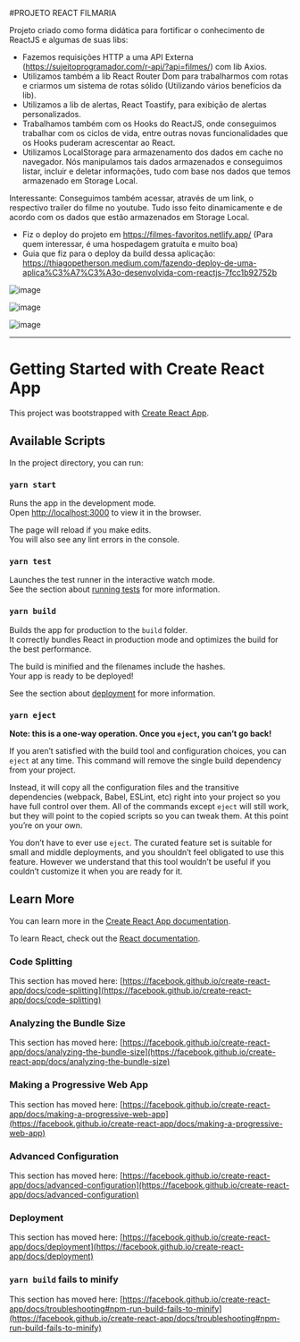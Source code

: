#PROJETO REACT FILMARIA

Projeto criado como forma didática para fortificar o conhecimento de ReactJS e algumas de suas libs:

- Fazemos requisições HTTP a uma API Externa (https://sujeitoprogramador.com/r-api/?api=filmes/) com lib Axios.
- Utilizamos também a lib React Router Dom para trabalharmos com rotas e criarmos um sistema de rotas sólido (Utilizando vários benefícios da lib).
- Utilizamos a lib de alertas, React Toastify, para exibição de alertas personalizados.
- Trabalhamos também com os Hooks do ReactJS, onde conseguimos trabalhar com os ciclos de vida, entre outras novas funcionalidades que os Hooks puderam acrescentar ao React.
- Utilizamos LocalStorage para armazenamento dos dados em cache no navegador. Nós manipulamos tais dados armazenados e conseguimos listar, incluir e deletar informações, tudo com base nos dados que temos armazenado em Storage Local.

Interessante: Conseguimos também acessar, através de um link, o respectivo trailer do filme no youtube. Tudo isso feito dinamicamente e de acordo com os dados que estão armazenados em Storage Local.

- Fiz o deploy do projeto em https://filmes-favoritos.netlify.app/ (Para quem interessar, é uma hospedagem gratuíta e muito boa)
- Guia que fiz para o deploy da build dessa aplicação: https://thiagopetherson.medium.com/fazendo-deploy-de-uma-aplica%C3%A7%C3%A3o-desenvolvida-com-reactjs-7fcc1b92752b

![image](https://user-images.githubusercontent.com/44420212/137805543-6a1c541d-a730-4f70-b4b0-b47a4d942889.png)

![image](https://user-images.githubusercontent.com/44420212/137805742-1e7e3d53-5380-4012-84a3-ba5df0e1d936.png)

![image](https://user-images.githubusercontent.com/44420212/137805833-fa73246c-a057-471b-b372-ab3d0349968d.png)


---------------------------------------------------------------------------------------------------------------


# Getting Started with Create React App

This project was bootstrapped with [Create React App](https://github.com/facebook/create-react-app).

## Available Scripts

In the project directory, you can run:

### `yarn start`

Runs the app in the development mode.\
Open [http://localhost:3000](http://localhost:3000) to view it in the browser.

The page will reload if you make edits.\
You will also see any lint errors in the console.

### `yarn test`

Launches the test runner in the interactive watch mode.\
See the section about [running tests](https://facebook.github.io/create-react-app/docs/running-tests) for more information.

### `yarn build`

Builds the app for production to the `build` folder.\
It correctly bundles React in production mode and optimizes the build for the best performance.

The build is minified and the filenames include the hashes.\
Your app is ready to be deployed!

See the section about [deployment](https://facebook.github.io/create-react-app/docs/deployment) for more information.

### `yarn eject`

**Note: this is a one-way operation. Once you `eject`, you can’t go back!**

If you aren’t satisfied with the build tool and configuration choices, you can `eject` at any time. This command will remove the single build dependency from your project.

Instead, it will copy all the configuration files and the transitive dependencies (webpack, Babel, ESLint, etc) right into your project so you have full control over them. All of the commands except `eject` will still work, but they will point to the copied scripts so you can tweak them. At this point you’re on your own.

You don’t have to ever use `eject`. The curated feature set is suitable for small and middle deployments, and you shouldn’t feel obligated to use this feature. However we understand that this tool wouldn’t be useful if you couldn’t customize it when you are ready for it.

## Learn More

You can learn more in the [Create React App documentation](https://facebook.github.io/create-react-app/docs/getting-started).

To learn React, check out the [React documentation](https://reactjs.org/).

### Code Splitting

This section has moved here: [https://facebook.github.io/create-react-app/docs/code-splitting](https://facebook.github.io/create-react-app/docs/code-splitting)

### Analyzing the Bundle Size

This section has moved here: [https://facebook.github.io/create-react-app/docs/analyzing-the-bundle-size](https://facebook.github.io/create-react-app/docs/analyzing-the-bundle-size)

### Making a Progressive Web App

This section has moved here: [https://facebook.github.io/create-react-app/docs/making-a-progressive-web-app](https://facebook.github.io/create-react-app/docs/making-a-progressive-web-app)

### Advanced Configuration

This section has moved here: [https://facebook.github.io/create-react-app/docs/advanced-configuration](https://facebook.github.io/create-react-app/docs/advanced-configuration)

### Deployment

This section has moved here: [https://facebook.github.io/create-react-app/docs/deployment](https://facebook.github.io/create-react-app/docs/deployment)

### `yarn build` fails to minify

This section has moved here: [https://facebook.github.io/create-react-app/docs/troubleshooting#npm-run-build-fails-to-minify](https://facebook.github.io/create-react-app/docs/troubleshooting#npm-run-build-fails-to-minify)
